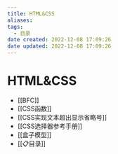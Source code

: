 ```yaml
---
title: HTML&CSS
aliases:
tags:
  - 目录
date created: 2022-12-08 17:09:26
date updated: 2022-12-08 17:09:26
---
```


# HTML&CSS

- [[BFC]]
- [[CSS函数]]
- [[CSS实现文本超出显示省略号]]
- [[CSS选择器参考手册]]
- [[盒子模型]]
- [[📋目录]]
